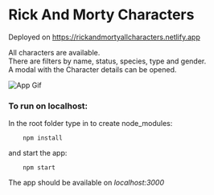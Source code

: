 # Rick And Morty Characters

Deployed on <https://rickandmortyallcharacters.netlify.app>

All characters are available.  
There are filters by name, status, species, type and gender.  
A modal with the Character details can be opened.  

![App Gif](RickAndMorty.gif)

### To run on localhost:  
In the root folder type in to create node_modules:  
```
    npm install  
```
and start the app:  
```
    npm start  
```
The app should be available on *localhost:3000*  
